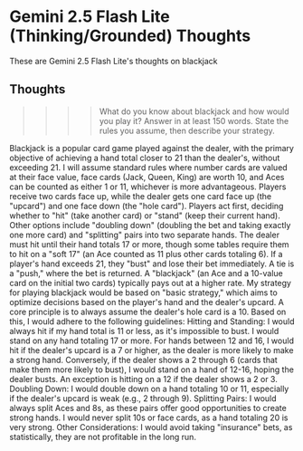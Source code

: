 # Gemini 2.5 Flash Lite (Thinking/Grounded) Thoughts

These are Gemini 2.5 Flash Lite's thoughts on blackjack

## Thoughts
>>>> What do you know about blackjack and how would you play it? Answer in at least 150 words. State the rules you assume, then describe your strategy.

Blackjack is a popular card game played against the dealer, with the primary objective of achieving a hand total closer to 21 than the dealer's, without exceeding 21. I will assume standard rules where number cards are valued at their face value, face cards (Jack, Queen, King) are worth 10, and Aces can be counted as either 1 or 11, whichever is more advantageous. Players receive two cards face up, while the dealer gets one card face up (the "upcard") and one face down (the "hole card"). Players act first, deciding whether to "hit" (take another card) or "stand" (keep their current hand). Other options include "doubling down" (doubling the bet and taking exactly one more card) and "splitting" pairs into two separate hands. The dealer must hit until their hand totals 17 or more, though some tables require them to hit on a "soft 17" (an Ace counted as 11 plus other cards totaling 6). If a player's hand exceeds 21, they "bust" and lose their bet immediately. A tie is a "push," where the bet is returned. A "blackjack" (an Ace and a 10-value card on the initial two cards) typically pays out at a higher rate.
My strategy for playing blackjack would be based on "basic strategy," which aims to optimize decisions based on the player's hand and the dealer's upcard. A core principle is to always assume the dealer's hole card is a 10. Based on this, I would adhere to the following guidelines:
Hitting and Standing: I would always hit if my hand total is 11 or less, as it's impossible to bust. I would stand on any hand totaling 17 or more. For hands between 12 and 16, I would hit if the dealer's upcard is a 7 or higher, as the dealer is more likely to make a strong hand. Conversely, if the dealer shows a 2 through 6 (cards that make them more likely to bust), I would stand on a hand of 12-16, hoping the dealer busts. An exception is hitting on a 12 if the dealer shows a 2 or 3.
Doubling Down: I would double down on a hand totaling 10 or 11, especially if the dealer's upcard is weak (e.g., 2 through 9).
Splitting Pairs: I would always split Aces and 8s, as these pairs offer good opportunities to create strong hands. I would never split 10s or face cards, as a hand totaling 20 is very strong.
Other Considerations: I would avoid taking "insurance" bets, as statistically, they are not profitable in the long run.
